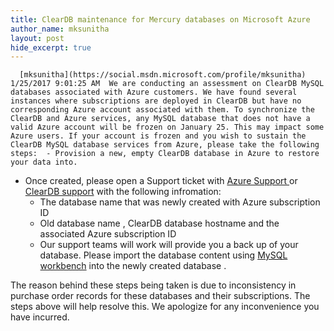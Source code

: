 ```yaml
---
title: ClearDB maintenance for Mercury databases on Microsoft Azure
author_name: mksunitha
layout: post
hide_excerpt: true
---
```

      [mksunitha](https://social.msdn.microsoft.com/profile/mksunitha)  1/25/2017 9:01:25 AM  We are conducting an assessment on ClearDB MySQL databases associated with Azure customers. We have found several instances where subscriptions are deployed in ClearDB but have no corresponding Azure account associated with them. To synchronize the ClearDB and Azure services, any MySQL database that does not have a valid Azure account will be frozen on January 25. This may impact some Azure users. If your account is frozen and you wish to sustain the ClearDB MySQL database services from Azure, please take the following steps:  - Provision a new, empty ClearDB database in Azure to restore your data into.
 - Once created, please open a Support ticket with [Azure Support ](https://azure.microsoft.com/en-us/support/options/)or [ClearDB support](https://www.cleardb.com/developers/help/support) with the following infromation: 
	 - The database name that was newly created with Azure subscription ID
	 - Old database name , ClearDB database hostname and the associated Azure subscription ID
	 - Our support teams will work will provide you a back up of your database. Please import the database content using [MySQL workbench](https://dev.mysql.com/doc/workbench/en/wb-admin-export-import.html) into the newly created database .
	  
  The reason behind these steps being taken is due to inconsistency in purchase order records for these databases and their subscriptions. The steps above will help resolve this. We apologize for any inconvenience you have incurred.     